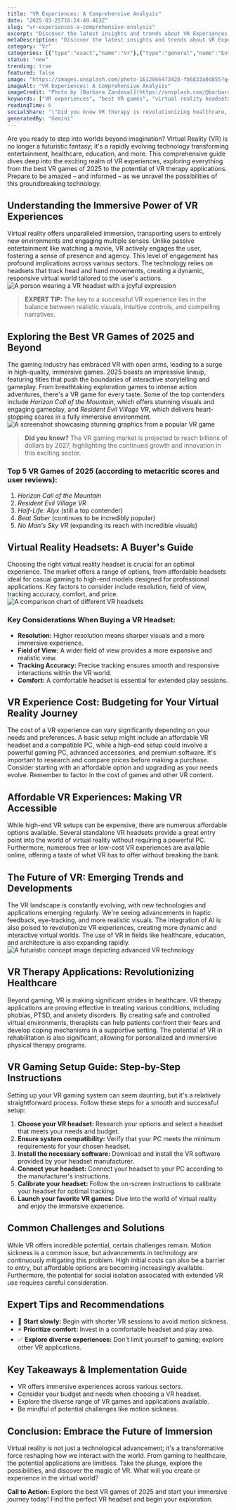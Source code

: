 ```yaml
---
title: "VR Experiences: A Comprehensive Analysis"
date: "2025-03-25T16:24:49.463Z"
slug: "vr-experiences-a-comprehensive-analysis"
excerpt: "Discover the latest insights and trends about VR Experiences. This comprehensive guide covers everything you need to know about VR Experiences in 2025."
metaDescription: "Discover the latest insights and trends about VR Experiences. This comprehensive guide covers everything you need to know about VR Experiences in 2025."
category: "Vr"
categories: [{"type":"exact","name":"Vr"},{"type":"general","name":"Entertainment"},{"type":"medium","name":"Interactive Design"},{"type":"specific","name":"Game Development"},{"type":"niche","name":"Level Design"}]
status: "new"
trending: true
featured: false
image: "https://images.unsplash.com/photo-1612066473428-fb6833a0d855?q=85&w=1200&fit=max&fm=webp&auto=compress"
imageAlt: "VR Experiences: A Comprehensive Analysis"
imageCredit: "Photo by [Barbara Zandoval](https://unsplash.com/@barbarazandoval) on Unsplash"
keywords: ["VR experiences", "best VR games", "virtual reality headsets", "immersive VR experiences", "VR experience cost", "buy VR headset", "top VR games 2024", "affordable VR experiences", "VR gaming setup guide", "VR therapy applications"]
readingTime: 6
socialShare: "\"Did you know VR therapy is revolutionizing healthcare, helping patients overcome phobias and PTSD in safe, immersive environments? The future of healing is here.\""
generatedBy: "Gemini"
---
```




Are you ready to step into worlds beyond imagination?  Virtual Reality (VR) is no longer a futuristic fantasy; it's a rapidly evolving technology transforming entertainment, healthcare, education, and more. This comprehensive guide dives deep into the exciting realm of VR experiences, exploring everything from the best VR games of 2025 to the potential of VR therapy applications.  Prepare to be amazed – and informed – as we unravel the possibilities of this groundbreaking technology.

## Understanding the Immersive Power of VR Experiences

Virtual reality offers unparalleled immersion, transporting users to entirely new environments and engaging multiple senses.  Unlike passive entertainment like watching a movie, VR actively engages the user, fostering a sense of presence and agency. This level of engagement has profound implications across various sectors.  The technology relies on headsets that track head and hand movements, creating a dynamic, responsive virtual world tailored to the user's actions. ![A person wearing a VR headset with a joyful expression](https://images.unsplash.com/photo-1593508512255-86ab42a8e620?q=85&w=1200&fit=max&fm=webp&auto=compress)

> **EXPERT TIP:** The key to a successful VR experience lies in the balance between realistic visuals, intuitive controls, and compelling narratives.

## Exploring the Best VR Games of 2025 and Beyond

The gaming industry has embraced VR with open arms, leading to a surge in high-quality, immersive games.  2025 boasts an impressive lineup, featuring titles that push the boundaries of interactive storytelling and gameplay.  From breathtaking exploration games to intense action adventures, there's a VR game for every taste.  Some of the top contenders include *Horizon Call of the Mountain*, which offers stunning visuals and engaging gameplay, and *Resident Evil Village VR*, which delivers heart-stopping scares in a fully immersive environment. ![A screenshot showcasing stunning graphics from a popular VR game](https://images.unsplash.com/photo-1612066473428-fb6833a0d855?q=85&w=1200&fit=max&fm=webp&auto=compress)

> **Did you know?** The VR gaming market is projected to reach billions of dollars by 2027, highlighting the continued growth and innovation in this exciting sector.

### Top 5 VR Games of 2025 (according to metacritic scores and user reviews):

1.  *Horizon Call of the Mountain*
2.  *Resident Evil Village VR*
3.  *Half-Life: Alyx* (still a top contender)
4.  *Beat Saber* (continues to be incredibly popular)
5.  *No Man's Sky VR* (expanding its reach with incredible visuals)

## Virtual Reality Headsets: A Buyer's Guide

Choosing the right virtual reality headset is crucial for an optimal experience.  The market offers a range of options, from affordable headsets ideal for casual gaming to high-end models designed for professional applications.  Key factors to consider include resolution, field of view, tracking accuracy, comfort, and price. ![A comparison chart of different VR headsets](https://images.unsplash.com/photo-1530825894095-9c184b068fcb?q=85&w=1200&fit=max&fm=webp&auto=compress)

### Key Considerations When Buying a VR Headset:

*   **Resolution:** Higher resolution means sharper visuals and a more immersive experience.
*   **Field of View:** A wider field of view provides a more expansive and realistic view.
*   **Tracking Accuracy:** Precise tracking ensures smooth and responsive interactions within the VR world.
*   **Comfort:**  A comfortable headset is essential for extended play sessions.

##  VR Experience Cost: Budgeting for Your Virtual Reality Journey

The cost of a VR experience can vary significantly depending on your needs and preferences.  A basic setup might include an affordable VR headset and a compatible PC, while a high-end setup could involve a powerful gaming PC, advanced accessories, and premium software.  It's important to research and compare prices before making a purchase.  Consider starting with an affordable option and upgrading as your needs evolve.  Remember to factor in the cost of games and other VR content.

##  Affordable VR Experiences: Making VR Accessible

While high-end VR setups can be expensive, there are numerous affordable options available.  Several standalone VR headsets provide a great entry point into the world of virtual reality without requiring a powerful PC.  Furthermore, numerous free or low-cost VR experiences are available online, offering a taste of what VR has to offer without breaking the bank.

##  The Future of VR: Emerging Trends and Developments

The VR landscape is constantly evolving, with new technologies and applications emerging regularly.  We're seeing advancements in haptic feedback, eye-tracking, and more realistic visuals.  The integration of AI is also poised to revolutionize VR experiences, creating more dynamic and interactive virtual worlds.  The use of VR in fields like healthcare, education, and architecture is also expanding rapidly. ![A futuristic concept image depicting advanced VR technology](https://images.unsplash.com/photo-1529094344530-42a0d6a49e8c?q=85&w=1200&fit=max&fm=webp&auto=compress)

## VR Therapy Applications: Revolutionizing Healthcare

Beyond gaming, VR is making significant strides in healthcare.  VR therapy applications are proving effective in treating various conditions, including phobias, PTSD, and anxiety disorders.  By creating safe and controlled virtual environments, therapists can help patients confront their fears and develop coping mechanisms in a supportive setting. The potential of VR in rehabilitation is also significant, allowing for personalized and immersive physical therapy programs.

##  VR Gaming Setup Guide: Step-by-Step Instructions

Setting up your VR gaming system can seem daunting, but it's a relatively straightforward process.  Follow these steps for a smooth and successful setup:

1.  **Choose your VR headset:** Research your options and select a headset that meets your needs and budget.
2.  **Ensure system compatibility:** Verify that your PC meets the minimum requirements for your chosen headset.
3.  **Install the necessary software:** Download and install the VR software provided by your headset manufacturer.
4.  **Connect your headset:** Connect your headset to your PC according to the manufacturer's instructions.
5.  **Calibrate your headset:** Follow the on-screen instructions to calibrate your headset for optimal tracking.
6.  **Launch your favorite VR games:** Dive into the world of virtual reality and enjoy the immersive experience.

## Common Challenges and Solutions

While VR offers incredible potential, certain challenges remain.  Motion sickness is a common issue, but advancements in technology are continuously mitigating this problem.  High initial costs can also be a barrier to entry, but affordable options are becoming increasingly available.  Furthermore, the potential for social isolation associated with extended VR use requires careful consideration.

## Expert Tips and Recommendations

*   🔑 **Start slowly:** Begin with shorter VR sessions to avoid motion sickness.
*   ⚡ **Prioritize comfort:** Invest in a comfortable headset and play area.
*   ✅ **Explore diverse experiences:** Don't limit yourself to gaming; explore other VR applications.

## Key Takeaways & Implementation Guide

*   VR offers immersive experiences across various sectors.
*   Consider your budget and needs when choosing a VR headset.
*   Explore the diverse range of VR games and applications available.
*   Be mindful of potential challenges like motion sickness.

## Conclusion:  Embrace the Future of Immersion

Virtual reality is not just a technological advancement; it's a transformative force reshaping how we interact with the world.  From gaming to healthcare, the potential applications are limitless.  Take the plunge, explore the possibilities, and discover the magic of VR.  What will you create or experience in the virtual world?

**Call to Action:**  Explore the best VR games of 2025 and start your immersive journey today!  Find the perfect VR headset and begin your exploration.

